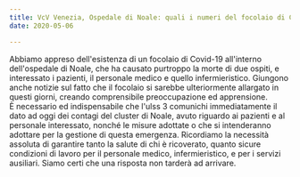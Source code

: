 ```yaml
---  
title: VcV Venezia, Ospedale di Noale: quali i numeri del focolaio di Covid-19
date: 2020-05-06

---
```


Abbiamo appreso dell'esistenza di un focolaio di Covid-19 all'interno dell'ospedale di Noale, che ha causato purtroppo la morte di due ospiti, e interessato i pazienti, il personale medico e quello infermieristico. Giungono anche notizie sul fatto che il focolaio si sarebbe ulteriormente allargato in questi giorni, creando comprensibile preoccupazione ed apprensione.  
È necessario ed indispensabile che l'ulss 3 comunichi immediatamente il dato ad oggi dei contagi del cluster di Noale, avuto riguardo ai pazienti e al personale interessato, nonché le misure adottate o che si intenderanno adottare per la gestione di questa emergenza. Ricordiamo la necessità assoluta di garantire tanto la salute di chi è ricoverato, quanto sicure condizioni di lavoro per il personale medico, infermieristico, e per i servizi ausiliari. Siamo certi che una risposta non tarderà ad arrivare.